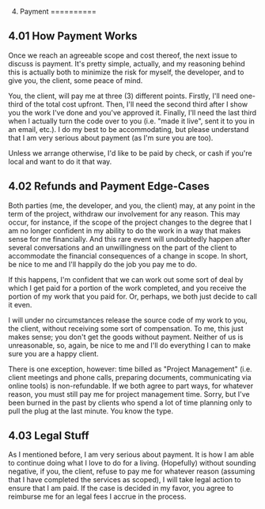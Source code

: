 4. Payment
==========

4.01 How Payment Works
----------------------

Once we reach an agreeable scope and cost thereof, the next issue to discuss is
payment. It's pretty simple, actually, and my reasoning behind this is actually
both to minimize the risk for myself, the developer, and to give you, the client, some peace of mind.

You, the client, will pay me at three (3) different points. Firstly, I'll need
one-third of the total cost upfront. Then, I'll need the second third after
I show you the work I've done and you've approved it. Finally, I'll need the
last third when I actually turn the code over to you (i.e. "made it live", sent it to you in an email, etc.). I do my best to be accommodating, but please understand
that I am very serious about payment (as I'm sure you are too).

Unless we arrange otherwise, I'd like to be paid by check, or cash if you're
local and want to do it that way.

4.02 Refunds and Payment Edge-Cases
-----------------------------------

Both parties (me, the developer, and you, the client) may, at any point in the
term of the project, withdraw our involvement for any reason. This
may occur, for instance, if the scope of the project changes to the degree that I am no longer
confident in my ability to do the work in a way that makes sense for me
financially. And this rare event will undoubtedly happen after several
conversations and an unwillingness on the part of the client to accommodate the
financial consequences of a change in scope. In short, be nice to me and I'll
happily do the job you pay me to do.

If this happens, I'm confident that we can work out some sort of deal by which
I get paid for a portion of the work completed, and you receive the portion of
my work that you paid for. Or, perhaps, we both just decide to call it even. 

I will under no circumstances release the source
code of my work to you, the client, without receiving some sort of
compensation. To me, this just makes sense; you don't get the goods without payment. Neither of us is unreasonable, so, again, be nice to me and I'll
do everything I can to make sure you are a happy client.

There is one exception, however: time billed as "Project Management" (i.e. client meetings and phone calls, preparing documents, communicating via online tools) is non-refundable. If we both agree to part ways, for whatever reason, you must still pay me for project management time. Sorry, but I've been burned in the past by clients who spend a lot of time planning only to pull the plug at the last minute. You know the type.

4.03 Legal Stuff
----------------

As I mentioned before, I am very serious about payment. It is how I am able to
continue doing what I love to do for a living. (Hopefully) without sounding
negative, if you, the client, refuse to pay me for whatever reason (assuming
that I have completed the services as scoped), I will take legal action to
ensure that I am paid. If the case is decided in my favor, you agree to
reimburse me for an legal fees I accrue in the process.
